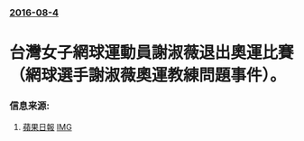 ### [2016-08-4](/news/2016/08/4/index.md)

##### 
# 台灣女子網球運動員謝淑薇退出奧運比賽（網球選手謝淑薇奧運教練問題事件）。 




### 信息来源:

1. [蘋果日報](http://www.appledaily.com.tw/realtimenews/article/sports/20160804/921663) [IMG](https://img.appledaily.com.tw/images/ReNews/20160804/640_6f98735e00ccb963a9230ec7aeec6429.jpg)
